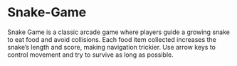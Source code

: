 # Snake-Game
Snake Game is a classic arcade game where players guide a growing snake to eat food and avoid collisions. Each food item collected increases the snake’s length and score, making navigation trickier. Use arrow keys to control movement and try to survive as long as possible.
